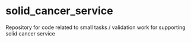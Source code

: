 # solid_cancer_service
Repository for code related to small tasks / validation work for supporting solid cancer service
